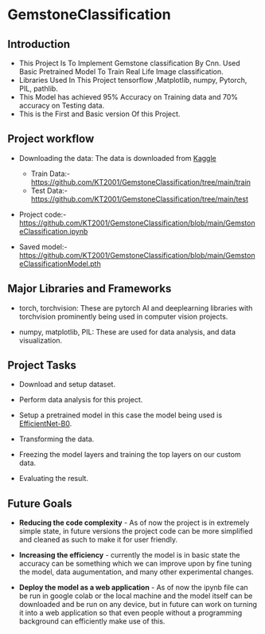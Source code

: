 # GemstoneClassification

## Introduction

* This Project Is To Implement Gemstone classification By Cnn. Used Basic Pretrained Model To Train Real Life Image classification.
* Libraries Used In This Project tensorflow ,Matplotlib, numpy, Pytorch, PIL, pathlib.
* This Model has achieved 95% Accuracy on Training data and 70% accuracy on Testing data.
* This is the First and Basic version Of this Project.

## Project workflow

* Downloading the data: The data is downloaded from [Kaggle](https://www.kaggle.com/datasets/lsind18/gemstones-images)
    - Train Data:- https://github.com/KT2001/GemstoneClassification/tree/main/train
    - Test Data:- https://github.com/KT2001/GemstoneClassification/tree/main/test

* Project code:- https://github.com/KT2001/GemstoneClassification/blob/main/GemstoneClassification.ipynb

* Saved model:- https://github.com/KT2001/GemstoneClassification/blob/main/GemstoneClassificationModel.pth

## Major Libraries and Frameworks

* torch, torchvision: These are pytorch AI and deeplearning libraries with torchvision prominently being used in computer vision projects.

* numpy, matplotlib, PIL: These are used for data analysis, and data visualization.

## Project Tasks

* Download and setup dataset.

* Perform data analysis for this project.

* Setup a pretrained model in this case the model being used is [EfficientNet-B0](https://arxiv.org/abs/1905.11946v5).

* Transforming the data.

* Freezing the model layers and training the top layers on our custom data.

* Evaluating the result.

## Future Goals

* **Reducing the code complexity** - As of now the project is in extremely simple state, in future versions the project code can be more simplified and cleaned as such to make it for user friendly.

* **Increasing the efficiency** - currently the model is in basic state the accuracy can be something which we can improve upon by fine tuning the model, data augumentation, and many other experimental changes.

* **Deploy the model as a web application** - As of now the ipynb file can be run in google colab or the local machine and the model itself can be downloaded and be run on any device, but in future can work on turning it into a web application so that even people without a programming background can efficiently make use of this.